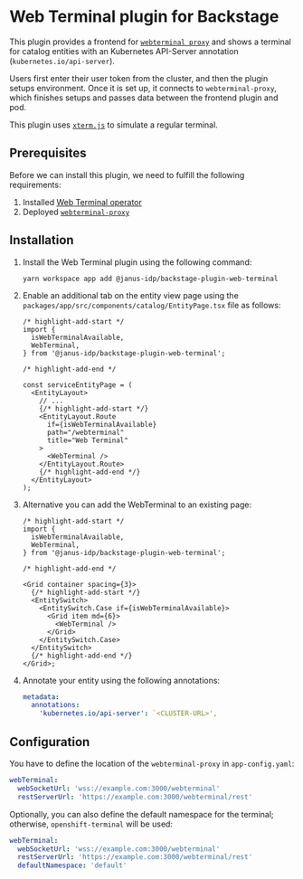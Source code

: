 # Web Terminal plugin for Backstage

This plugin provides a frontend for [`webterminal proxy`](https://github.com/janus-idp/webterminal-proxy) and shows a terminal for catalog entities with an Kubernetes API-Server annotation (`kubernetes.io/api-server`).

Users first enter their user token from the cluster, and then the plugin setups environment. Once it is set up, it connects to `webterminal-proxy`, which finishes setups and passes data between the frontend plugin and pod.

This plugin uses [`xterm.js`](http://xtermjs.org/) to simulate a regular terminal.

## Prerequisites

Before we can install this plugin, we need to fulfill the following requirements:

1. Installed [Web Terminal operator](https://docs.openshift.com/container-platform/latest/web_console/web_terminal/installing-web-terminal.html)
2. Deployed [`webterminal-proxy`](https://github.com/janus-idp/webterminal-proxy)

## Installation

1. Install the Web Terminal plugin using the following command:

   ```console
   yarn workspace app add @janus-idp/backstage-plugin-web-terminal
   ```

2. Enable an additional tab on the entity view page using the `packages/app/src/components/catalog/EntityPage.tsx` file as follows:

   ```tsx title="packages/app/src/components/catalog/EntityPage.tsx"
   /* highlight-add-start */
   import {
     isWebTerminalAvailable,
     WebTerminal,
   } from '@janus-idp/backstage-plugin-web-terminal';

   /* highlight-add-end */

   const serviceEntityPage = (
     <EntityLayout>
       // ...
       {/* highlight-add-start */}
       <EntityLayout.Route
         if={isWebTerminalAvailable}
         path="/webterminal"
         title="Web Terminal"
       >
         <WebTerminal />
       </EntityLayout.Route>
       {/* highlight-add-end */}
     </EntityLayout>
   );
   ```

3. Alternative you can add the WebTerminal to an existing page:

   ```tsx title="packages/app/src/components/catalog/EntityPage.tsx"
   /* highlight-add-start */
   import {
     isWebTerminalAvailable,
     WebTerminal,
   } from '@janus-idp/backstage-plugin-web-terminal';

   /* highlight-add-end */

   <Grid container spacing={3}>
     {/* highlight-add-start */}
     <EntitySwitch>
       <EntitySwitch.Case if={isWebTerminalAvailable}>
         <Grid item md={6}>
           <WebTerminal />
         </Grid>
       </EntitySwitch.Case>
     </EntitySwitch>
     {/* highlight-add-end */}
   </Grid>;
   ```

4. Annotate your entity using the following annotations:

   ```yaml
   metadata:
     annotations:
       'kubernetes.io/api-server': `<CLUSTER-URL>',
   ```

## Configuration

You have to define the location of the `webterminal-proxy` in `app-config.yaml`:

```yaml
webTerminal:
  webSocketUrl: 'wss://example.com:3000/webterminal'
  restServerUrl: 'https://example.com:3000/webterminal/rest'
```

Optionally, you can also define the default namespace for the terminal; otherwise, `openshift-terminal` will be used:

```yaml
webTerminal:
  webSocketUrl: 'wss://example.com:3000/webterminal'
  restServerUrl: 'https://example.com:3000/webterminal/rest'
  defaultNamespace: 'default'
```
